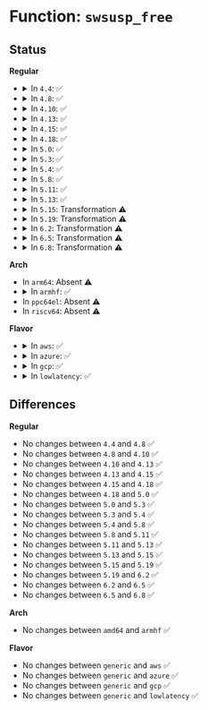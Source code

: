 # Function: <code>swsusp_free</code>

## Status
<b>Regular</b>
<ul>
<li>
<details>
<summary>In <code>4.4</code>: ✅</summary>

```c
void swsusp_free();
```

**Collision:** Unique Global

**Inline:** No

**Transformation:** False

**Instances:**

```
In kernel/power/snapshot.c (ffffffff810d1420)
Location: kernel/power/snapshot.c:1324
Inline: False
Direct callers:
  - kernel/power/hibernate.c:hibernation_snapshot
  - kernel/power/hibernate.c:hibernation_snapshot
  - kernel/power/hibernate.c:hibernation_snapshot
  - kernel/power/hibernate.c:hibernate
  - kernel/power/snapshot.c:hibernate_preallocate_memory
  - kernel/power/snapshot.c:swsusp_save
  - kernel/power/snapshot.c:snapshot_write_next
  - kernel/power/user.c:snapshot_release
```
**Symbols:**

```
ffffffff810d1420-ffffffff810d15a4: swsusp_free (STB_GLOBAL)
```
</details>
</li>
<li>
<details>
<summary>In <code>4.8</code>: ✅</summary>

```c
void swsusp_free();
```

**Collision:** Unique Global

**Inline:** No

**Transformation:** False

**Instances:**

```
In kernel/power/snapshot.c (ffffffff810d6170)
Location: kernel/power/snapshot.c:1424
Inline: False
Direct callers:
  - kernel/power/hibernate.c:hibernate
  - kernel/power/hibernate.c:load_image_and_restore
  - kernel/power/hibernate.c:hibernation_snapshot
  - kernel/power/hibernate.c:hibernation_snapshot
  - kernel/power/hibernate.c:hibernation_snapshot
  - kernel/power/snapshot.c:snapshot_write_next
  - kernel/power/snapshot.c:swsusp_save
  - kernel/power/snapshot.c:hibernate_preallocate_memory
  - kernel/power/user.c:snapshot_release
```
**Symbols:**

```
ffffffff810d6170-ffffffff810d6321: swsusp_free (STB_GLOBAL)
```
</details>
</li>
<li>
<details>
<summary>In <code>4.10</code>: ✅</summary>

```c
void swsusp_free();
```

**Collision:** Unique Global

**Inline:** No

**Transformation:** False

**Instances:**

```
In kernel/power/snapshot.c (ffffffff810dccd0)
Location: kernel/power/snapshot.c:1446
Inline: False
Direct callers:
  - kernel/power/hibernate.c:hibernate
  - kernel/power/hibernate.c:load_image_and_restore
  - kernel/power/hibernate.c:hibernation_snapshot
  - kernel/power/hibernate.c:hibernation_snapshot
  - kernel/power/hibernate.c:hibernation_snapshot
  - kernel/power/snapshot.c:snapshot_write_next
  - kernel/power/snapshot.c:swsusp_save
  - kernel/power/snapshot.c:hibernate_preallocate_memory
  - kernel/power/user.c:snapshot_release
```
**Symbols:**

```
ffffffff810dccd0-ffffffff810dce81: swsusp_free (STB_GLOBAL)
```
</details>
</li>
<li>
<details>
<summary>In <code>4.13</code>: ✅</summary>

```c
void swsusp_free();
```

**Collision:** Unique Global

**Inline:** No

**Transformation:** False

**Instances:**

```
In kernel/power/snapshot.c (ffffffff810dbde0)
Location: kernel/power/snapshot.c:1448
Inline: False
Direct callers:
  - kernel/power/hibernate.c:hibernate
  - kernel/power/hibernate.c:load_image_and_restore
  - kernel/power/hibernate.c:hibernation_snapshot
  - kernel/power/hibernate.c:hibernation_snapshot
  - kernel/power/hibernate.c:hibernation_snapshot
  - kernel/power/hibernate.c:hibernation_snapshot
  - kernel/power/snapshot.c:snapshot_write_next
  - kernel/power/snapshot.c:swsusp_save
  - kernel/power/snapshot.c:hibernate_preallocate_memory
  - kernel/power/user.c:snapshot_ioctl
  - kernel/power/user.c:snapshot_release
```
**Symbols:**

```
ffffffff810dbde0-ffffffff810dbf9d: swsusp_free (STB_GLOBAL)
```
</details>
</li>
<li>
<details>
<summary>In <code>4.15</code>: ✅</summary>

```c
void swsusp_free();
```

**Collision:** Unique Global

**Inline:** No

**Transformation:** False

**Instances:**

```
In kernel/power/snapshot.c (ffffffff810e4000)
Location: kernel/power/snapshot.c:1450
Inline: False
Direct callers:
  - kernel/power/hibernate.c:hibernate
  - kernel/power/hibernate.c:load_image_and_restore
  - kernel/power/hibernate.c:hibernation_snapshot
  - kernel/power/hibernate.c:hibernation_snapshot
  - kernel/power/hibernate.c:hibernation_snapshot
  - kernel/power/hibernate.c:hibernation_snapshot
  - kernel/power/snapshot.c:snapshot_write_next
  - kernel/power/snapshot.c:swsusp_save
  - kernel/power/snapshot.c:hibernate_preallocate_memory
  - kernel/power/user.c:snapshot_ioctl
  - kernel/power/user.c:snapshot_release
```
**Symbols:**

```
ffffffff810e4000-ffffffff810e41b9: swsusp_free (STB_GLOBAL)
```
</details>
</li>
<li>
<details>
<summary>In <code>4.18</code>: ✅</summary>

```c
void swsusp_free();
```

**Collision:** Unique Global

**Inline:** No

**Transformation:** False

**Instances:**

```
In kernel/power/snapshot.c (ffffffff810ec370)
Location: kernel/power/snapshot.c:1450
Inline: False
Direct callers:
  - kernel/power/hibernate.c:hibernate
  - kernel/power/hibernate.c:load_image_and_restore
  - kernel/power/hibernate.c:hibernation_snapshot
  - kernel/power/hibernate.c:hibernation_snapshot
  - kernel/power/hibernate.c:hibernation_snapshot
  - kernel/power/hibernate.c:hibernation_snapshot
  - kernel/power/snapshot.c:snapshot_write_next
  - kernel/power/snapshot.c:swsusp_save
  - kernel/power/snapshot.c:hibernate_preallocate_memory
  - kernel/power/user.c:snapshot_ioctl
  - kernel/power/user.c:snapshot_release
```
**Symbols:**

```
ffffffff810ec370-ffffffff810ec530: swsusp_free (STB_GLOBAL)
```
</details>
</li>
<li>
<details>
<summary>In <code>5.0</code>: ✅</summary>

```c
void swsusp_free();
```

**Collision:** Unique Global

**Inline:** No

**Transformation:** False

**Instances:**

```
In kernel/power/snapshot.c (ffffffff810f7a10)
Location: kernel/power/snapshot.c:1451
Inline: False
Direct callers:
  - kernel/power/hibernate.c:hibernate
  - kernel/power/hibernate.c:load_image_and_restore
  - kernel/power/hibernate.c:hibernation_snapshot
  - kernel/power/hibernate.c:hibernation_snapshot
  - kernel/power/hibernate.c:hibernation_snapshot
  - kernel/power/hibernate.c:hibernation_snapshot
  - kernel/power/snapshot.c:snapshot_write_next
  - kernel/power/snapshot.c:swsusp_save
  - kernel/power/snapshot.c:hibernate_preallocate_memory
  - kernel/power/user.c:snapshot_ioctl
  - kernel/power/user.c:snapshot_release
```
**Symbols:**

```
ffffffff810f7a10-ffffffff810f7bd0: swsusp_free (STB_GLOBAL)
```
</details>
</li>
<li>
<details>
<summary>In <code>5.3</code>: ✅</summary>

```c
void swsusp_free();
```

**Collision:** Unique Global

**Inline:** No

**Transformation:** False

**Instances:**

```
In kernel/power/snapshot.c (ffffffff810fffb0)
Location: kernel/power/snapshot.c:1458
Inline: False
Direct callers:
  - kernel/power/hibernate.c:hibernate
  - kernel/power/hibernate.c:load_image_and_restore
  - kernel/power/hibernate.c:hibernation_snapshot
  - kernel/power/hibernate.c:hibernation_snapshot
  - kernel/power/hibernate.c:hibernation_snapshot
  - kernel/power/snapshot.c:snapshot_write_next
  - kernel/power/snapshot.c:swsusp_save
  - kernel/power/snapshot.c:hibernate_preallocate_memory
  - kernel/power/user.c:snapshot_ioctl
  - kernel/power/user.c:snapshot_release
```
**Symbols:**

```
ffffffff810fffb0-ffffffff811001c6: swsusp_free (STB_GLOBAL)
```
</details>
</li>
<li>
<details>
<summary>In <code>5.4</code>: ✅</summary>

```c
void swsusp_free();
```

**Collision:** Unique Global

**Inline:** No

**Transformation:** False

**Instances:**

```
In kernel/power/snapshot.c (ffffffff8110c410)
Location: kernel/power/snapshot.c:1465
Inline: False
Direct callers:
  - kernel/power/hibernate.c:hibernate
  - kernel/power/hibernate.c:load_image_and_restore
  - kernel/power/hibernate.c:hibernation_snapshot
  - kernel/power/hibernate.c:hibernation_snapshot
  - kernel/power/hibernate.c:hibernation_snapshot
  - kernel/power/snapshot.c:snapshot_write_next
  - kernel/power/snapshot.c:swsusp_save
  - kernel/power/snapshot.c:hibernate_preallocate_memory
  - kernel/power/user.c:snapshot_ioctl
  - kernel/power/user.c:snapshot_release
```
**Symbols:**

```
ffffffff8110c410-ffffffff8110c626: swsusp_free (STB_GLOBAL)
```
</details>
</li>
<li>
<details>
<summary>In <code>5.8</code>: ✅</summary>

```c
void swsusp_free();
```

**Collision:** Unique Global

**Inline:** No

**Transformation:** False

**Instances:**

```
In kernel/power/snapshot.c (ffffffff81117260)
Location: kernel/power/snapshot.c:1464
Inline: False
Direct callers:
  - kernel/power/hibernate.c:hibernate
  - kernel/power/hibernate.c:load_image_and_restore
  - kernel/power/hibernate.c:resume_target_kernel
  - kernel/power/hibernate.c:hibernation_snapshot
  - kernel/power/hibernate.c:hibernation_snapshot
  - kernel/power/hibernate.c:hibernation_snapshot
  - kernel/power/snapshot.c:swsusp_save
  - kernel/power/snapshot.c:hibernate_preallocate_memory
  - kernel/power/user.c:snapshot_ioctl
  - kernel/power/user.c:snapshot_release
```
**Symbols:**

```
ffffffff81117260-ffffffff81117494: swsusp_free (STB_GLOBAL)
```
</details>
</li>
<li>
<details>
<summary>In <code>5.11</code>: ✅</summary>

```c
void swsusp_free();
```

**Collision:** Unique Global

**Inline:** No

**Transformation:** False

**Instances:**

```
In kernel/power/snapshot.c (ffffffff811136a0)
Location: kernel/power/snapshot.c:1506
Inline: False
Direct callers:
  - kernel/power/hibernate.c:hibernate
  - kernel/power/hibernate.c:load_image_and_restore
  - kernel/power/hibernate.c:resume_target_kernel
  - kernel/power/hibernate.c:hibernation_snapshot
  - kernel/power/hibernate.c:hibernation_snapshot
  - kernel/power/hibernate.c:hibernation_snapshot
  - kernel/power/snapshot.c:swsusp_save
  - kernel/power/snapshot.c:hibernate_preallocate_memory
  - kernel/power/user.c:snapshot_ioctl
  - kernel/power/user.c:snapshot_release
```
**Symbols:**

```
ffffffff811136a0-ffffffff811138d4: swsusp_free (STB_GLOBAL)
```
</details>
</li>
<li>
<details>
<summary>In <code>5.13</code>: ✅</summary>

```c
void swsusp_free();
```

**Collision:** Unique Global

**Inline:** No

**Transformation:** False

**Instances:**

```
In kernel/power/snapshot.c (ffffffff81114070)
Location: kernel/power/snapshot.c:1506
Inline: False
Direct callers:
  - kernel/power/hibernate.c:hibernate
  - kernel/power/hibernate.c:load_image_and_restore
  - kernel/power/hibernate.c:hibernation_restore
  - kernel/power/hibernate.c:hibernation_snapshot
  - kernel/power/hibernate.c:hibernation_snapshot
  - kernel/power/hibernate.c:hibernation_snapshot
  - kernel/power/snapshot.c:swsusp_save
  - kernel/power/snapshot.c:hibernate_preallocate_memory
  - kernel/power/user.c:snapshot_ioctl
  - kernel/power/user.c:snapshot_release
```
**Symbols:**

```
ffffffff81114070-ffffffff81114200: swsusp_free (STB_GLOBAL)
```
</details>
</li>
<li>
<details>
<summary>In <code>5.15</code>: Transformation ⚠️</summary>

```c
void swsusp_free();
```

**Collision:** Unique Global

**Inline:** No

**Transformation:** True

**Instances:**

```
In kernel/power/snapshot.c (0)
Location: kernel/power/snapshot.c:1499
Inline: False
Direct callers:
  - kernel/power/hibernate.c:hibernate
  - kernel/power/hibernate.c:load_image_and_restore
  - kernel/power/hibernate.c:hibernation_restore
  - kernel/power/hibernate.c:hibernation_snapshot
  - kernel/power/hibernate.c:hibernation_snapshot
  - kernel/power/hibernate.c:hibernation_snapshot
  - kernel/power/snapshot.c:swsusp_save
  - kernel/power/snapshot.c:hibernate_preallocate_memory
  - kernel/power/user.c:snapshot_ioctl
  - kernel/power/user.c:snapshot_release
```
**Symbols:**

```
ffffffff81caa775-ffffffff81caa789: swsusp_free.cold (STB_LOCAL)
ffffffff81134170-ffffffff81134336: swsusp_free (STB_GLOBAL)
```
</details>
</li>
<li>
<details>
<summary>In <code>5.19</code>: Transformation ⚠️</summary>

```c
void swsusp_free();
```

**Collision:** Unique Global

**Inline:** No

**Transformation:** True

**Instances:**

```
In kernel/power/snapshot.c (0)
Location: kernel/power/snapshot.c:1503
Inline: False
Direct callers:
  - kernel/power/hibernate.c:hibernate
  - kernel/power/hibernate.c:load_image_and_restore
  - kernel/power/hibernate.c:resume_target_kernel
  - kernel/power/hibernate.c:hibernation_snapshot
  - kernel/power/hibernate.c:hibernation_snapshot
  - kernel/power/hibernate.c:hibernation_snapshot
  - kernel/power/hibernate.c:hibernation_snapshot
  - kernel/power/hibernate.c:hibernation_snapshot
  - kernel/power/snapshot.c:swsusp_save
  - kernel/power/snapshot.c:hibernate_preallocate_memory
  - kernel/power/user.c:snapshot_ioctl
  - kernel/power/user.c:snapshot_release
```
**Symbols:**

```
ffffffff81e5aba2-ffffffff81e5abb7: swsusp_free.cold (STB_LOCAL)
ffffffff81156260-ffffffff811564de: swsusp_free (STB_GLOBAL)
```
</details>
</li>
<li>
<details>
<summary>In <code>6.2</code>: Transformation ⚠️</summary>

```c
void swsusp_free();
```

**Collision:** Unique Global

**Inline:** No

**Transformation:** True

**Instances:**

```
In kernel/power/snapshot.c (0)
Location: kernel/power/snapshot.c:1503
Inline: False
Direct callers:
  - kernel/power/hibernate.c:hibernate
  - kernel/power/hibernate.c:load_image_and_restore
  - kernel/power/hibernate.c:resume_target_kernel
  - kernel/power/hibernate.c:hibernation_snapshot
  - kernel/power/hibernate.c:hibernation_snapshot
  - kernel/power/hibernate.c:hibernation_snapshot
  - kernel/power/hibernate.c:hibernation_snapshot
  - kernel/power/hibernate.c:hibernation_snapshot
  - kernel/power/snapshot.c:swsusp_save
  - kernel/power/snapshot.c:hibernate_preallocate_memory
  - kernel/power/user.c:snapshot_ioctl
  - kernel/power/user.c:snapshot_release
```
**Symbols:**

```
ffffffff8205867f-ffffffff82058694: swsusp_free.cold (STB_LOCAL)
ffffffff81186860-ffffffff81186ade: swsusp_free (STB_GLOBAL)
```
</details>
</li>
<li>
<details>
<summary>In <code>6.5</code>: Transformation ⚠️</summary>

```c
void swsusp_free();
```

**Collision:** Unique Global

**Inline:** No

**Transformation:** True

**Instances:**

```
In kernel/power/snapshot.c (0)
Location: kernel/power/snapshot.c:1555
Inline: False
Direct callers:
  - kernel/power/hibernate.c:hibernate
  - kernel/power/hibernate.c:load_image_and_restore
  - kernel/power/hibernate.c:resume_target_kernel
  - kernel/power/hibernate.c:hibernation_snapshot
  - kernel/power/hibernate.c:hibernation_snapshot
  - kernel/power/hibernate.c:hibernation_snapshot
  - kernel/power/hibernate.c:hibernation_snapshot
  - kernel/power/hibernate.c:hibernation_snapshot
  - kernel/power/snapshot.c:swsusp_save
  - kernel/power/snapshot.c:hibernate_preallocate_memory
  - kernel/power/user.c:snapshot_ioctl
  - kernel/power/user.c:snapshot_release
```
**Symbols:**

```
ffffffff820d6e12-ffffffff820d6e27: swsusp_free.cold (STB_LOCAL)
ffffffff811979d0-ffffffff81197c4e: swsusp_free (STB_GLOBAL)
```
</details>
</li>
<li>
<details>
<summary>In <code>6.8</code>: Transformation ⚠️</summary>

```c
void swsusp_free();
```

**Collision:** Unique Global

**Inline:** No

**Transformation:** True

**Instances:**

```
In kernel/power/snapshot.c (0)
Location: kernel/power/snapshot.c:1598
Inline: False
Direct callers:
  - kernel/power/hibernate.c:hibernate
  - kernel/power/hibernate.c:load_image_and_restore
  - kernel/power/hibernate.c:resume_target_kernel
  - kernel/power/hibernate.c:hibernation_snapshot
  - kernel/power/hibernate.c:hibernation_snapshot
  - kernel/power/hibernate.c:hibernation_snapshot
  - kernel/power/hibernate.c:hibernation_snapshot
  - kernel/power/hibernate.c:hibernation_snapshot
  - kernel/power/snapshot.c:swsusp_save
  - kernel/power/snapshot.c:hibernate_preallocate_memory
  - kernel/power/user.c:snapshot_ioctl
  - kernel/power/user.c:snapshot_release
```
**Symbols:**

```
ffffffff821b20a9-ffffffff821b20be: swsusp_free.cold (STB_LOCAL)
ffffffff811a6650-ffffffff811a6910: swsusp_free (STB_GLOBAL)
```
</details>
</li>
</ul>
<b>Arch</b>
<ul>
<li>
In <code>arm64</code>: Absent ⚠️
</li>
<li>
<details>
<summary>In <code>armhf</code>: ✅</summary>

```c
void swsusp_free();
```

**Collision:** Unique Global

**Inline:** No

**Transformation:** False

**Instances:**

```
In kernel/power/snapshot.c (c03bebe8)
Location: kernel/power/snapshot.c:1465
Inline: False
Direct callers:
  - kernel/power/hibernate.c:hibernate
  - kernel/power/hibernate.c:load_image_and_restore
  - kernel/power/hibernate.c:hibernation_snapshot
  - kernel/power/hibernate.c:hibernation_snapshot
  - kernel/power/hibernate.c:hibernation_snapshot
  - kernel/power/snapshot.c:swsusp_save
  - kernel/power/snapshot.c:hibernate_preallocate_memory
  - kernel/power/user.c:snapshot_ioctl
  - kernel/power/user.c:snapshot_release
```
**Symbols:**

```
c03bebe8-c03bed74: swsusp_free (STB_GLOBAL)
```
</details>
</li>
<li>
In <code>ppc64el</code>: Absent ⚠️
</li>
<li>
In <code>riscv64</code>: Absent ⚠️
</li>
</ul>
<b>Flavor</b>
<ul>
<li>
<details>
<summary>In <code>aws</code>: ✅</summary>

```c
void swsusp_free();
```

**Collision:** Unique Global

**Inline:** No

**Transformation:** False

**Instances:**

```
In kernel/power/snapshot.c (ffffffff81104630)
Location: kernel/power/snapshot.c:1464
Inline: False
Direct callers:
  - kernel/power/hibernate.c:hibernate
  - kernel/power/hibernate.c:load_image_and_restore
  - kernel/power/hibernate.c:hibernation_snapshot
  - kernel/power/hibernate.c:hibernation_snapshot
  - kernel/power/hibernate.c:hibernation_snapshot
  - kernel/power/snapshot.c:snapshot_write_next
  - kernel/power/snapshot.c:swsusp_save
  - kernel/power/snapshot.c:hibernate_preallocate_memory
  - kernel/power/user.c:snapshot_ioctl
  - kernel/power/user.c:snapshot_release
```
**Symbols:**

```
ffffffff81104630-ffffffff81104846: swsusp_free (STB_GLOBAL)
```
</details>
</li>
<li>
<details>
<summary>In <code>azure</code>: ✅</summary>

```c
void swsusp_free();
```

**Collision:** Unique Global

**Inline:** No

**Transformation:** False

**Instances:**

```
In kernel/power/snapshot.c (ffffffff810f58d0)
Location: kernel/power/snapshot.c:1465
Inline: False
Direct callers:
  - kernel/power/hibernate.c:hibernate
  - kernel/power/hibernate.c:load_image_and_restore
  - kernel/power/hibernate.c:hibernation_snapshot
  - kernel/power/hibernate.c:hibernation_snapshot
  - kernel/power/hibernate.c:hibernation_snapshot
  - kernel/power/snapshot.c:snapshot_write_next
  - kernel/power/snapshot.c:swsusp_save
  - kernel/power/snapshot.c:hibernate_preallocate_memory
  - kernel/power/user.c:snapshot_ioctl
  - kernel/power/user.c:snapshot_release
```
**Symbols:**

```
ffffffff810f58d0-ffffffff810f5ae6: swsusp_free (STB_GLOBAL)
```
</details>
</li>
<li>
<details>
<summary>In <code>gcp</code>: ✅</summary>

```c
void swsusp_free();
```

**Collision:** Unique Global

**Inline:** No

**Transformation:** False

**Instances:**

```
In kernel/power/snapshot.c (ffffffff811028e0)
Location: kernel/power/snapshot.c:1465
Inline: False
Direct callers:
  - kernel/power/hibernate.c:hibernate
  - kernel/power/hibernate.c:load_image_and_restore
  - kernel/power/hibernate.c:hibernation_snapshot
  - kernel/power/hibernate.c:hibernation_snapshot
  - kernel/power/hibernate.c:hibernation_snapshot
  - kernel/power/snapshot.c:snapshot_write_next
  - kernel/power/snapshot.c:swsusp_save
  - kernel/power/snapshot.c:hibernate_preallocate_memory
  - kernel/power/user.c:snapshot_ioctl
  - kernel/power/user.c:snapshot_release
```
**Symbols:**

```
ffffffff811028e0-ffffffff81102af6: swsusp_free (STB_GLOBAL)
```
</details>
</li>
<li>
<details>
<summary>In <code>lowlatency</code>: ✅</summary>

```c
void swsusp_free();
```

**Collision:** Unique Global

**Inline:** No

**Transformation:** False

**Instances:**

```
In kernel/power/snapshot.c (ffffffff8110dcd0)
Location: kernel/power/snapshot.c:1465
Inline: False
Direct callers:
  - kernel/power/hibernate.c:hibernate
  - kernel/power/hibernate.c:load_image_and_restore
  - kernel/power/hibernate.c:hibernation_snapshot
  - kernel/power/hibernate.c:hibernation_snapshot
  - kernel/power/hibernate.c:hibernation_snapshot
  - kernel/power/snapshot.c:snapshot_write_next
  - kernel/power/snapshot.c:swsusp_save
  - kernel/power/snapshot.c:hibernate_preallocate_memory
  - kernel/power/user.c:snapshot_ioctl
  - kernel/power/user.c:snapshot_release
```
**Symbols:**

```
ffffffff8110dcd0-ffffffff8110dee6: swsusp_free (STB_GLOBAL)
```
</details>
</li>
</ul>

## Differences
<b>Regular</b>
<ul>
<li>
No changes between <code>4.4</code> and <code>4.8</code> ✅
</li>
<li>
No changes between <code>4.8</code> and <code>4.10</code> ✅
</li>
<li>
No changes between <code>4.10</code> and <code>4.13</code> ✅
</li>
<li>
No changes between <code>4.13</code> and <code>4.15</code> ✅
</li>
<li>
No changes between <code>4.15</code> and <code>4.18</code> ✅
</li>
<li>
No changes between <code>4.18</code> and <code>5.0</code> ✅
</li>
<li>
No changes between <code>5.0</code> and <code>5.3</code> ✅
</li>
<li>
No changes between <code>5.3</code> and <code>5.4</code> ✅
</li>
<li>
No changes between <code>5.4</code> and <code>5.8</code> ✅
</li>
<li>
No changes between <code>5.8</code> and <code>5.11</code> ✅
</li>
<li>
No changes between <code>5.11</code> and <code>5.13</code> ✅
</li>
<li>
No changes between <code>5.13</code> and <code>5.15</code> ✅
</li>
<li>
No changes between <code>5.15</code> and <code>5.19</code> ✅
</li>
<li>
No changes between <code>5.19</code> and <code>6.2</code> ✅
</li>
<li>
No changes between <code>6.2</code> and <code>6.5</code> ✅
</li>
<li>
No changes between <code>6.5</code> and <code>6.8</code> ✅
</li>
</ul>
<b>Arch</b>
<ul>
<li>
No changes between <code>amd64</code> and <code>armhf</code> ✅
</li>
</ul>
<b>Flavor</b>
<ul>
<li>
No changes between <code>generic</code> and <code>aws</code> ✅
</li>
<li>
No changes between <code>generic</code> and <code>azure</code> ✅
</li>
<li>
No changes between <code>generic</code> and <code>gcp</code> ✅
</li>
<li>
No changes between <code>generic</code> and <code>lowlatency</code> ✅
</li>
</ul>
